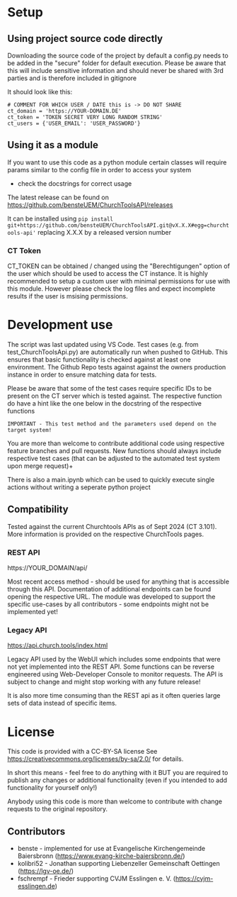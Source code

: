 # Setup

## Using project source code directly

Downloading the source code of the project by default a config.py
needs to be added in the "secure" folder for default execution.
Please be aware that this will include sensitive information and should never be shared with 3rd parties and is
therefore included in gitignore

It should look like this:

```
# COMMENT FOR WHICH USER / DATE this is -> DO NOT SHARE
ct_domain = 'https://YOUR-DOMAIN.DE'
ct_token = 'TOKEN SECRET VERY LONG RANDOM STRING'
ct_users = {'USER_EMAIL': 'USER_PASSWORD'}
```

## Using it as a module

If you want to use this code as a python module certain classes will require params similar to the config file in order
to access your system

- check the docstrings for correct usage

The latest release can be found on https://github.com/bensteUEM/ChurchToolsAPI/releases

It can be installed using
```pip install git+https://github.com/bensteUEM/ChurchToolsAPI.git@vX.X.X#egg=churchtools-api'```
replacing X.X.X by a released version number

### CT Token

CT_TOKEN can be obtained / changed using the "Berechtigungen" option of the user which should be used to access the CT
instance. It is highly recommended to setup a custom user with minimal permissions for use with this module.
However please check the log files and expect incomplete results if the user is msising permissions.

# Development use

The script was last updated using VS Code. 
Test cases (e.g. from test_ChurchToolsApi.py) are automatically run when pushed to GitHub. This ensures that basic functionality is checked against at least one environment.
The Github Repo tests against against the owners production instance in order to ensure matching data for tests.

Please be aware that some of the test cases require specific IDs to be present on the CT server which is tested against.
The respective function do have a hint like the one below in the docstring of the respective functions

```
IMPORTANT - This test method and the parameters used depend on the target system!
```

You are more than welcome to contribute additional code using respective feature branches and pull requests. New functions should always include respective test cases (that can be adjusted to the automated test system upon merge request)+

There is also a main.ipynb which can be used to quickly execute single actions without writing a seperate python project

## Compatibility

Tested against the current Churchtools APIs as of Sept 2024 (CT 3.101). More information is provided on the respective ChurchTools pages.

### REST API

https://YOUR_DOMAIN/api/

Most recent access method - should be used for anything that is accessible through this API.
Documentation of additional endpoints can be found opening the respective URL.
The module was developed to support the specific use-cases by all contributors - some endpoints might not be implemented yet!

### Legacy API

https://api.church.tools/index.html

Legacy API used by the WebUI which includes some endpoints that were not yet implemented into the REST API.
Some functions can be reverse engineered using Web-Developer Console to monitor requests.
The API is subject to change and might stop working with any future release!

It is also more time consuming than the REST api as it often queries large sets of data instead of specific items.

# License

This code is provided with a CC-BY-SA license
See https://creativecommons.org/licenses/by-sa/2.0/ for details.

In short this means - feel free to do anything with it
BUT you are required to publish any changes or additional functionality (even if you intended to add functionality for
yourself only!)

Anybody using this code is more than welcome to contribute with change requests to the original repository.

## Contributors

* benste - implemented for use at Evangelische Kirchengemeinde Baiersbronn (https://www.evang-kirche-baiersbronn.de/)
* kolibri52 - Jonathan supporting Liebenzeller Gemeinschaft Oettingen (https://lgv-oe.de/)
* fschrempf - Frieder supporting CVJM Esslingen e. V. (https://cvjm-esslingen.de)